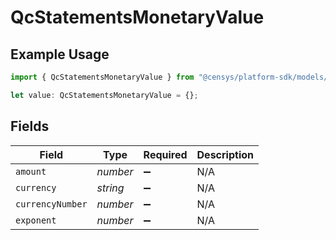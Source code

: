 # QcStatementsMonetaryValue

## Example Usage

```typescript
import { QcStatementsMonetaryValue } from "@censys/platform-sdk/models/components";

let value: QcStatementsMonetaryValue = {};
```

## Fields

| Field              | Type               | Required           | Description        |
| ------------------ | ------------------ | ------------------ | ------------------ |
| `amount`           | *number*           | :heavy_minus_sign: | N/A                |
| `currency`         | *string*           | :heavy_minus_sign: | N/A                |
| `currencyNumber`   | *number*           | :heavy_minus_sign: | N/A                |
| `exponent`         | *number*           | :heavy_minus_sign: | N/A                |